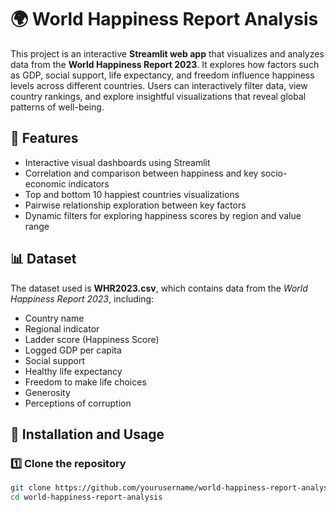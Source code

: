 # 🌍 World Happiness Report Analysis

This project is an interactive **Streamlit web app** that visualizes and analyzes data from the **World Happiness Report 2023**. It explores how factors such as GDP, social support, life expectancy, and freedom influence happiness levels across different countries. Users can interactively filter data, view country rankings, and explore insightful visualizations that reveal global patterns of well-being.

## 🚀 Features
- Interactive visual dashboards using Streamlit  
- Correlation and comparison between happiness and key socio-economic indicators  
- Top and bottom 10 happiest countries visualizations  
- Pairwise relationship exploration between key factors  
- Dynamic filters for exploring happiness scores by region and value range  

## 📊 Dataset
The dataset used is **WHR2023.csv**, which contains data from the *World Happiness Report 2023*, including:
- Country name  
- Regional indicator  
- Ladder score (Happiness Score)  
- Logged GDP per capita  
- Social support  
- Healthy life expectancy  
- Freedom to make life choices  
- Generosity  
- Perceptions of corruption  

## 🧰 Installation and Usage

### 1️⃣ Clone the repository
```bash
git clone https://github.com/yourusername/world-happiness-report-analysis.git
cd world-happiness-report-analysis
